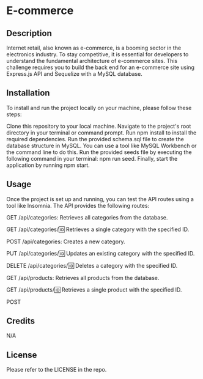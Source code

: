 # E-commerce

## Description
Internet retail, also known as e-commerce, is a booming sector in the electronics industry. To stay competitive, it is essential for developers to understand the fundamental architecture of e-commerce sites. This challenge requires you to build the back end for an e-commerce site using Express.js API and Sequelize with a MySQL database.



## Installation
To install and run the project locally on your machine, please follow these steps:

Clone this repository to your local machine. Navigate to the project's root directory in your terminal or command prompt. Run npm install to install the required dependencies. Run the provided schema.sql file to create the database structure in MySQL. You can use a tool like MySQL Workbench or the command line to do this.
Run the provided seeds file by executing the following command in your terminal: npm run seed. Finally, start the application by running npm start.


## Usage
Once the project is set up and running, you can test the API routes using a tool like Insomnia. The API provides the following routes:

GET /api/categories: Retrieves all categories from the database.

GET /api/categories/:id: Retrieves a single category with the specified ID.

POST /api/categories: Creates a new category.

PUT /api/categories/:id: Updates an existing category with the specified ID.

DELETE /api/categories/:id: Deletes a category with the specified ID.

GET /api/products: Retrieves all products from the database.

GET /api/products/:id: Retrieves a single product with the specified ID.

POST
 

## Credits

N/A

## License

Please refer to the LICENSE in the repo.